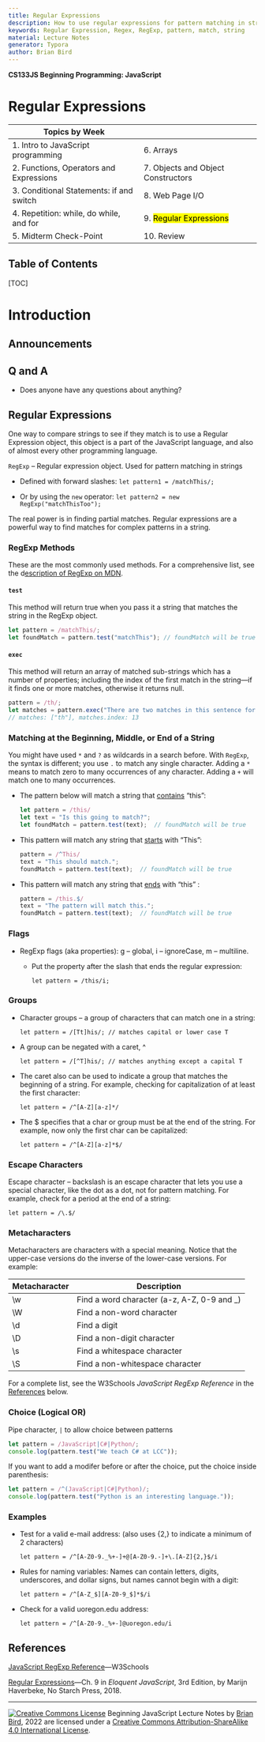 ```yaml
---
title: Regular Expressions
description: How to use regular expressions for pattern matching in strings.
keywords: Regular Expression, Regex, RegExp, pattern, match, string
material: Lecture Notes
generator: Typora
author: Brian Bird
---
```




**CS133JS Beginning Programming: JavaScript**

<h1>Regular Expressions</h1>


| Topics by Week                           |                                     |
| ---------------------------------------- | ----------------------------------- |
| 1. Intro to JavaScript programming       | 6. Arrays                           |
| 2. Functions, Operators and Expressions  | 7. Objects and Object Constructors  |
| 3. Conditional Statements: if and switch | 8. Web Page I/O                     |
| 4. Repetition: while, do while, and for  | 9. <mark>Regular Expressions</mark> |
| 5. Midterm Check-Point                   | 10. Review                          |


<h2>Table of Contents</h2>

[TOC]

# Introduction

## Announcements



## Q and A

- Does anyone have any questions about anything?

  

## Regular Expressions

One way to compare strings to see if they match is to use a  Regular Expression object, this object is a part of the JavaScript language, and also of almost every other programming language.

`RegExp` – Regular expression object. Used for pattern matching in strings

- Defined with forward slashes: `let pattern1 = /matchThis/;`

- Or by using the `new` operator: `let pattern2 = new RegExp("matchThisToo");`

The real power is in finding partial matches. Regular expressions are a powerful way to find matches for complex patterns in a string.

### RegExp Methods

These are the most commonly used methods. For a comprehensive list, see the d[escription of RegExp on MDN](https://developer.mozilla.org/en-US/docs/Web/JavaScript/Reference/Global_Objects/RegExp).

#### `test`  

This method will return true when you pass it a string that matches the string in the RegExp object.

```javascript
let pattern = /matchThis/;
let foundMatch = pattern.test("matchThis"); // foundMatch will be true
```

#### `exec`

This method will return an array of matched sub-strings which has a number of properties; including the index of the first match in the string&mdash;if it finds one or more matches, otherwise it returns null.

```javascript
pattern = /th/;
let matches = pattern.exec("There are two matches in this sentence for 'th'.");
// matches: ["th"], matches.index: 13
```



### Matching at the Beginning, Middle, or End of a String

You might have used `*` and `?` as wildcards in a search before. 
 With `RegExp`, the syntax is different; you use `.` to match any single character. 
 Adding a `*` means to match zero to many occurrences of any character. 
 Adding a `+` will match one to many occurrences.

- The pattern below will match a string that <u>contains</u> “this”:

   ````javascript
   let pattern = /this/
   let text = "Is this going to match?";
   let foundMatch = pattern.test(text);  // foundMatch will be true
   ````

- This pattern will match any string that <u>starts</u> with “This”:

   ````javascript
  pattern = /^This/
  text = "This should match.";
  foundMatch = pattern.test(text);  // foundMatch will be true
  ````

- This pattern will match any string that <u>ends</u> with “this” : 

  ````javascript
  pattern = /this.$/
  text = "The pattern will match this.";
  foundMatch = pattern.test(text);  // foundMatch will be true
  ````

### Flags

- RegExp flags (aka properties): g – global, i – ignoreCase, m – multiline.

  - Put the property after the slash that ends the regular expression: 

    `let pattern = /this/i;`

### Groups

- Character groups – a group of characters that can match one in a string:

  `let pattern = /[Tt]his/; // matches capital or lower case T`

- A group can be negated with a caret, ^ 

  `let pattern = /[^T]his/; // matches anything except a capital T`

- The caret also can be used to indicate a group that matches the beginning of a string. For example, checking for capitalization of at least the first character: 

  `let pattern = /^[A-Z][a-z]*/`

- The $ specifies that a char or group must be at the end of the string. For example, now only the first char can be capitalized:  

  `let pattern = /^[A-Z][a-z]*$/`

### Escape Characters

Escape character – backslash is an escape character that lets you use a special character, like the dot as a dot, not for pattern matching. For example, check for a period at the end of a string:

`let pattern = /\.$/`

### Metacharacters

Metacharacters are characters with a special meaning. Notice that the upper-case versions do the inverse of the lower-case versions. For example:

| Metacharacter | Description                                 |
| ------------- | ------------------------------------------- |
| \w            | Find a word character (a-z, A-Z, 0-9 and _) |
| \W            | Find a non-word character                   |
| \d            | Find a digit                                |
| \D            | Find a non-digit character                  |
| \s            | Find a whitespace character                 |
| \S            | Find a non-whitespace character             |

For a complete list, see the W3Schools *JavaScript RegExp Reference* in the [References](#References) below.

### Choice (Logical OR)

Pipe character, `|` to allow choice between patterns 

````javascript
let pattern = /JavaScript|C#|Python/;
console.log(pattern.test("We teach C# at LCC"));
````

If you want to add a modifer before or after the choice, put the choice inside parenthesis:

````javascript
let pattern = /^(JavaScript|C#|Python)/;
console.log(pattern.test("Python is an interesting language."));
````

### 

### Examples

- Test for a valid e-mail address: 
   (also uses {2,} to indicate a minimum of 2 characters)

  `let pattern = /^[A-Z0-9._%+-]+@[A-Z0-9.-]+\.[A-Z]{2,}$/i`

- Rules for naming variables:  Names can contain letters, digits, underscores, and dollar signs, but names cannot begin with a digit: 

  `let pattern = /^[A-Z_$][A-Z0-9_$]*$/i`

- Check for a valid uoregon.edu address:

  `let pattern = /^[A-Z0-9._%+-]@uoregon.edu/i`



## References

[JavaScript RegExp Reference](http://www.w3schools.com/jsref/jsref_obj_regexp.asp)&mdash;W3Schools

[Regular Expressions](https://eloquentjavascript.net/09_regexp.html)&mdash;Ch. 9 in *Eloquent JavaScript*, 3rd Edition, by Marijn Haverbeke, No Starch Press, 2018.

------

[![Creative Commons License](https://i.creativecommons.org/l/by-sa/4.0/88x31.png)](http://creativecommons.org/licenses/by-sa/4.0/) Beginning JavaScript Lecture Notes by [Brian Bird](https://profbird.online), <time>2022</time> are licensed under a [Creative Commons Attribution-ShareAlike 4.0 International License](http://creativecommons.org/licenses/by-sa/4.0/). 